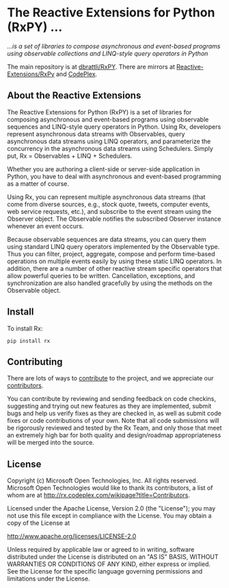 # The Reactive Extensions for Python (RxPY) ... #
*...is a set of libraries to compose asynchronous and event-based programs using observable collections and LINQ-style query operators in Python*

The main repository is at [dbrattli/RxPY](https://github.com/dbrattli/RxPY). There are mirrors at [Reactive-Extensions/RxPy](https://github.com/Reactive-Extensions/RxPy/) and [CodePlex](http://rxpy.codeplex.com/).

## About the Reactive Extensions

The Reactive Extensions for Python (RxPY) is a set of libraries for composing asynchronous and event-based programs using observable sequences and LINQ-style query operators in Python. Using Rx, developers represent asynchronous data streams with Observables, query asynchronous data streams using LINQ operators, and parameterize the concurrency in the asynchronous data streams using Schedulers. Simply put, Rx = Observables + LINQ + Schedulers.

Whether you are authoring a client-side or server-side application in Python, you have to deal with asynchronous and event-based programming as a matter of course. 

Using Rx, you can represent multiple asynchronous data streams (that come from diverse sources, e.g., stock quote, tweets, computer events, web service requests, etc.), and subscribe to the event stream using the Observer object. The Observable notifies the subscribed Observer instance whenever an event occurs.

Because observable sequences are data streams, you can query them using standard LINQ query operators implemented by the Observable type. Thus you can filter, project, aggregate, compose and perform time-based operations on multiple events easily by using these static LINQ operators. In addition, there are a number of other reactive stream specific operators that allow powerful queries to be written. Cancellation, exceptions, and synchronization are also handled gracefully by using the methods on the Observable object.

## Install

To install Rx:

`pip install rx`

## Contributing ##

There are lots of ways to [contribute](https://github.com/Reactive-Extensions/RxPy/wiki/Contributing) to the project, and we appreciate our [contributors](https://github.com/Reactive-Extensions/RxPy/wiki/Contributors).

You can contribute by reviewing and sending feedback on code checkins, suggesting and trying out new features as they are implemented, submit bugs and help us verify fixes as they are checked in, as well as submit code fixes or code contributions of your own. Note that all code submissions will be rigorously reviewed and tested by the Rx Team, and only those that meet an extremely high bar for both quality and design/roadmap appropriateness will be merged into the source.

## License ##

Copyright (c) Microsoft Open Technologies, Inc.  All rights reserved.
Microsoft Open Technologies would like to thank its contributors, a list
of whom are at http://rx.codeplex.com/wikipage?title=Contributors.

Licensed under the Apache License, Version 2.0 (the "License"); you
may not use this file except in compliance with the License. You may
obtain a copy of the License at

http://www.apache.org/licenses/LICENSE-2.0

Unless required by applicable law or agreed to in writing, software
distributed under the License is distributed on an "AS IS" BASIS,
WITHOUT WARRANTIES OR CONDITIONS OF ANY KIND, either express or
implied. See the License for the specific language governing permissions
and limitations under the License.
